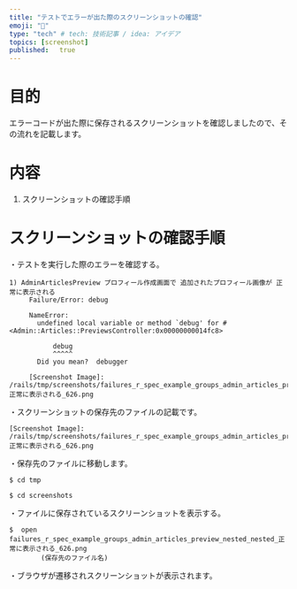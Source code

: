 ```yaml
---
title: "テストでエラーが出た際のスクリーンショットの確認"
emoji: "📸"
type: "tech" # tech: 技術記事 / idea: アイデア
topics: [screenshot]
published: 　true
---
```

# 目的
エラーコードが出た際に保存されるスクリーンショットを確認しましたので、その流れを記載します。
# 内容
1. スクリーンショットの確認手順
# スクリーンショットの確認手順
・テストを実行した際のエラーを確認する。
```
1) AdminArticlesPreview プロフィール作成画面で 追加されたプロフィール画像が 正常に表示される
     Failure/Error: debug
     
     NameError:
       undefined local variable or method `debug' for #<Admin::Articles::PreviewsController:0x00000000014fc8>
     
           debug
           ^^^^^
       Did you mean?  debugger
     
     [Screenshot Image]: /rails/tmp/screenshots/failures_r_spec_example_groups_admin_articles_preview_nested_nested_正常に表示される_626.png
```
・スクリーンショットの保存先のファイルの記載です。
```
[Screenshot Image]: /rails/tmp/screenshots/failures_r_spec_example_groups_admin_articles_preview_nested_nested_正常に表示される_626.png
```
・保存先のファイルに移動します。
```
$ cd tmp

$ cd screenshots
```
・ファイルに保存されているスクリーンショットを表示する。
```
$  open failures_r_spec_example_groups_admin_articles_preview_nested_nested_正常に表示される_626.png
        (保存先のファイル名)
```
・ブラウザが遷移されスクリーンショットが表示されます。